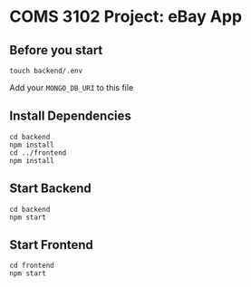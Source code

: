 # COMS 3102 Project: eBay App

## Before you start

```
touch backend/.env
```

Add your `MONGO_DB_URI` to this file

## Install Dependencies

```
cd backend
npm install
cd ../frontend
npm install
```

## Start Backend

```
cd backend
npm start
```

## Start Frontend

```
cd frontend
npm start
```
